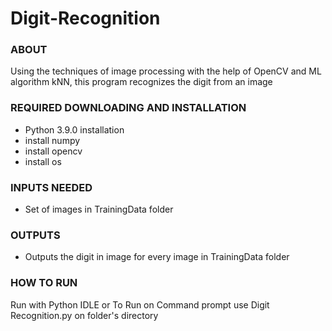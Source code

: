 # Digit-Recognition
### ABOUT
Using the techniques of image processing with the help of OpenCV and ML algorithm kNN, this program recognizes the digit from an image
### REQUIRED DOWNLOADING AND INSTALLATION
- Python 3.9.0 installation
- install numpy
- install opencv
- install os
### INPUTS NEEDED
- Set of images in TrainingData folder
### OUTPUTS
- Outputs the digit in image for every image in TrainingData folder
### HOW TO RUN
Run with Python IDLE or 
To Run on Command prompt use Digit Recognition.py on folder's directory
